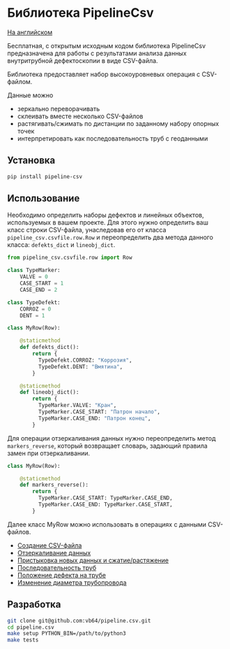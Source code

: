 # Библиотека PipelineCsv

[На английском](README.md)

Бесплатная, с открытым исходным кодом библиотека PipelineCsv
предназначена для работы с результатами анализа данных внутритрубной дефектоскопии в виде CSV-файла.

Библиотека предоставляет набор высокоуровневых операция с CSV-файлом.

Данные можно

- зеркально переворачивать
- склеивать вместе несколько CSV-файлов
- растягивать/сжимать по дистанции по заданному набору опорных точек
- интерпретировать как последовательность труб с геоданными

## Установка

```bash
pip install pipeline-csv
```

## Использование

Необходимо определить наборы дефектов и линейных объектов, используемых в вашем проекте.
Для этого нужно определить ваш класс строки CSV-файла, унаследовав его от класса `pipeline_csv.csvfile.row.Row` и
переопределить два метода данного класса: `defekts_dict` и `lineobj_dict`.

```python
from pipeline_csv.csvfile.row import Row

class TypeMarker:
    VALVE = 0
    CASE_START = 1
    CASE_END = 2

class TypeDefekt:
    CORROZ = 0
    DENT = 1

class MyRow(Row):

    @staticmethod
    def defekts_dict():
        return {
          TypeDefekt.CORROZ: "Коррозия",
          TypeDefekt.DENT: "Вмятина",
        }

    @staticmethod
    def lineobj_dict():
        return {
          TypeMarker.VALVE: "Кран",
          TypeMarker.CASE_START: "Патрон начало",
          TypeMarker.CASE_END: "Патрон конец",
        }
```

Для операции отзеркаливания данных нужно переопределить метод `markers_reverse`, который возвращает словарь, задающий правила замен при отзеркаливании.

```python
class MyRow(Row):

    @staticmethod
    def markers_reverse():
        return {
          TypeMarker.CASE_START: TypeMarker.CASE_END,
          TypeMarker.CASE_END: TypeMarker.CASE_START,
        }
```

Далее класс MyRow можно использовать в операциях с данными CSV-файлов.

- [Создание CSV-файла](docs/ru/csv_file.md)
- [Отзеркаливание данных](docs/ru/mirror.md)
- [Пристыковка новых данных и сжатие/растяжение](docs/ru/join.md)
- [Последовательность труб](docs/ru/pipes.md)
- [Положение дефекта на трубе](docs/ru/defekt_location.md)
- [Изменение диаметра трубопровода](docs/ru/diam.md)

## Разработка

```bash
git clone git@github.com:vb64/pipeline.csv.git
cd pipeline.csv
make setup PYTHON_BIN=/path/to/python3
make tests
```
